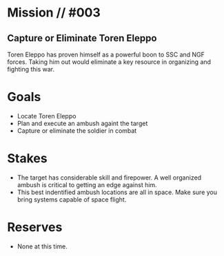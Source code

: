 # Mission // #003
## Capture or Eliminate Toren Eleppo

Toren Eleppo has proven himself as a powerful boon to SSC and NGF forces. Taking him out would eliminate a key resource in organizing and fighting this war.

# Goals
- Locate Toren Eleppo
- Plan and execute an ambush againt the target
- Capture or eliminate the soldier in combat

# Stakes
- The target has considerable skill and firepower. A well organized ambush is critical to getting an edge against him.
- This best indentified ambush locations are all in space. Make sure you bring systems capable of space flight.

# Reserves
- None at this time.
